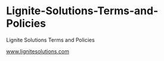 # Lignite-Solutions-Terms-and-Policies
Lignite Solutions Terms and Policies

www.lignitesolutions.com
